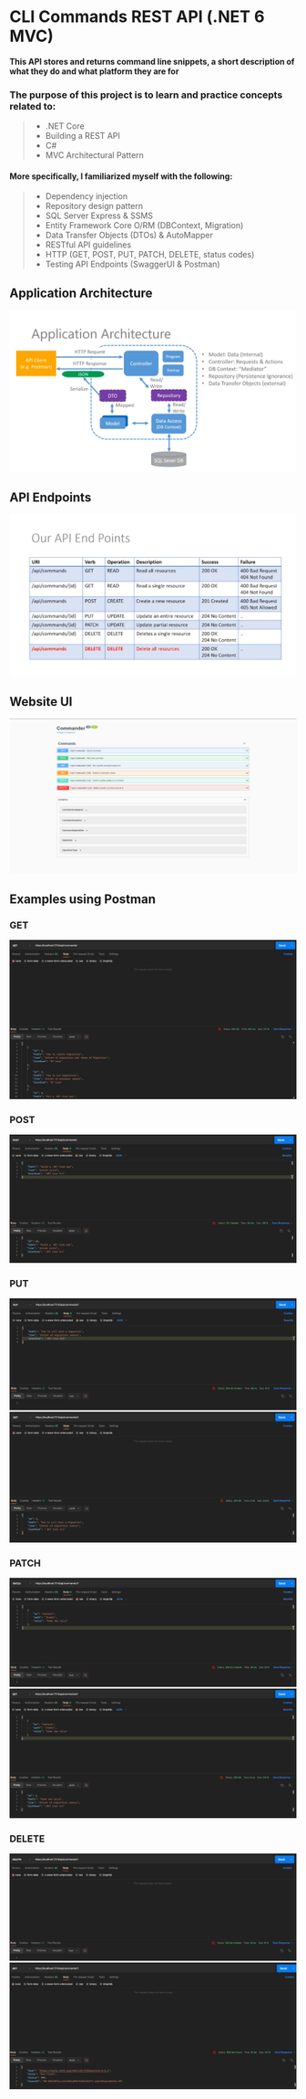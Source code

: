 # CLI Commands REST API (.NET 6 MVC)
**This API stores and returns command line snippets, a short description of what they do and what platform they are for**
### The purpose of this project is to learn and practice concepts related to:
> - .NET Core
> - Building a REST API
> - C#
> - MVC Architectural Pattern
#### More specifically, I familiarized myself with the following:
> - Dependency injection
> - Repository design pattern
> - SQL Server Express & SSMS
> - Entity Framework Core O/RM (DBContext, Migration)
> - Data Transfer Objects (DTOs) & AutoMapper
> - RESTful API guidelines
> - HTTP (GET, POST, PUT, PATCH, DELETE, status codes)
> - Testing API Endpoints (SwaggerUI & Postman)

## Application Architecture
![image](https://github.com/nasif-mahmood/.NET6-MVC-REST-API/blob/master/images/architecture.png)

## API Endpoints
![image](https://github.com/nasif-mahmood/.NET6-MVC-REST-API/blob/master/images/apiendpoints.png)

## Website UI
![image](https://github.com/nasif-mahmood/.NET6-MVC-REST-API/blob/master/images/ui.png)

## Examples using Postman
### GET
![image](https://github.com/nasif-mahmood/.NET6-MVC-REST-API/blob/master/images/get.png)
### POST
![image](https://github.com/nasif-mahmood/.NET6-MVC-REST-API/blob/master/images/post.png)
### PUT
![image](https://github.com/nasif-mahmood/.NET6-MVC-REST-API/blob/master/images/put1.png)
![image](https://github.com/nasif-mahmood/.NET6-MVC-REST-API/blob/master/images/put2.png)
### PATCH
![image](https://github.com/nasif-mahmood/.NET6-MVC-REST-API/blob/master/images/patch1.png)
![image](https://github.com/nasif-mahmood/.NET6-MVC-REST-API/blob/master/images/patch2.png)
### DELETE
![image](https://github.com/nasif-mahmood/.NET6-MVC-REST-API/blob/master/images/delete1.png)
![image](https://github.com/nasif-mahmood/.NET6-MVC-REST-API/blob/master/images/delete2.png)
